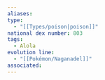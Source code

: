 ```yaml
---
aliases: 
type:
  - "[[Types/poison|poison]]"
national dex number: 803
tags:
  - Alola
evolution line:
  - "[[Pokémon/Naganadel]]"
associated: 
---
```

